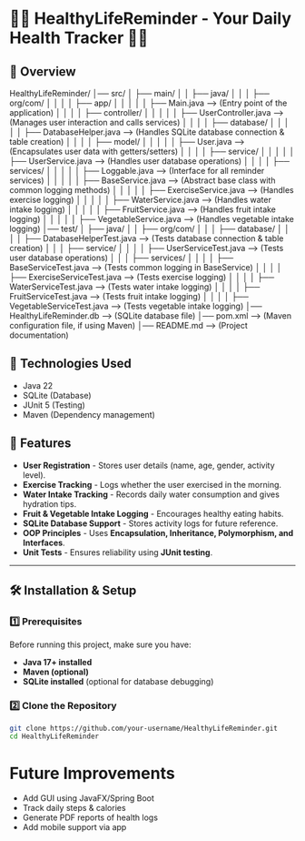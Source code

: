 # 🏋️‍♂️ HealthyLifeReminder - Your Daily Health Tracker 🥗💧

## 📌 Overview


HealthyLifeReminder/
│── src/
│   ├── main/
│   │   ├── java/
│   │   │   ├── org/com/
│   │   │   │   ├── app/
│   │   │   │   │   ├── Main.java  --> (Entry point of the application)
│   │   │   │   ├── controller/
│   │   │   │   │   ├── UserController.java  --> (Manages user interaction and calls services)
│   │   │   │   ├── database/
│   │   │   │   │   ├── DatabaseHelper.java  --> (Handles SQLite database connection & table creation)
│   │   │   │   ├── model/
│   │   │   │   │   ├── User.java  --> (Encapsulates user data with getters/setters)
│   │   │   │   ├── service/
│   │   │   │   │   ├── UserService.java  --> (Handles user database operations)
│   │   │   │   ├── services/
│   │   │   │   │   ├── Loggable.java  --> (Interface for all reminder services)
│   │   │   │   │   ├── BaseService.java  --> (Abstract base class with common logging methods)
│   │   │   │   │   ├── ExerciseService.java  --> (Handles exercise logging)
│   │   │   │   │   ├── WaterService.java  --> (Handles water intake logging)
│   │   │   │   │   ├── FruitService.java  --> (Handles fruit intake logging)
│   │   │   │   │   ├── VegetableService.java  --> (Handles vegetable intake logging)
│── test/
│   ├── java/
│   │   ├── org/com/
│   │   │   ├── database/
│   │   │   │   ├── DatabaseHelperTest.java  --> (Tests database connection & table creation)
│   │   │   ├── service/
│   │   │   │   ├── UserServiceTest.java  --> (Tests user database operations)
│   │   │   ├── services/
│   │   │   │   ├── BaseServiceTest.java  --> (Tests common logging in BaseService)
│   │   │   │   ├── ExerciseServiceTest.java  --> (Tests exercise logging)
│   │   │   │   ├── WaterServiceTest.java  --> (Tests water intake logging)
│   │   │   │   ├── FruitServiceTest.java  --> (Tests fruit intake logging)
│   │   │   │   ├── VegetableServiceTest.java  --> (Tests vegetable intake logging)
│── HealthyLifeReminder.db  --> (SQLite database file)
│── pom.xml  --> (Maven configuration file, if using Maven)
│── README.md  --> (Project documentation)




## 🎯 Technologies Used
- Java 22
- SQLite (Database)
- JUnit 5 (Testing)
- Maven (Dependency management)



## 🚀 Features
 - **User Registration** - Stores user details (name, age, gender, activity level).  
 - **Exercise Tracking** - Logs whether the user exercised in the morning.  
 - **Water Intake Tracking** - Records daily water consumption and gives hydration tips.  
 - **Fruit & Vegetable Intake Logging** - Encourages healthy eating habits.  
 - **SQLite Database Support** - Stores activity logs for future reference.  
 - **OOP Principles** - Uses **Encapsulation, Inheritance, Polymorphism, and Interfaces**.  
 - **Unit Tests** - Ensures reliability using **JUnit testing**.



---

## **🛠️ Installation & Setup**

### **1️⃣ Prerequisites**
Before running this project, make sure you have:
- **Java 17+ installed**
- **Maven (optional)**
- **SQLite installed** (optional for database debugging)

### **2️⃣ Clone the Repository**
```sh
git clone https://github.com/your-username/HealthyLifeReminder.git
cd HealthyLifeReminder
```


# Future Improvements
-  Add GUI using JavaFX/Spring Boot
-  Track daily steps & calories
-  Generate PDF reports of health logs
-  Add mobile support via app













